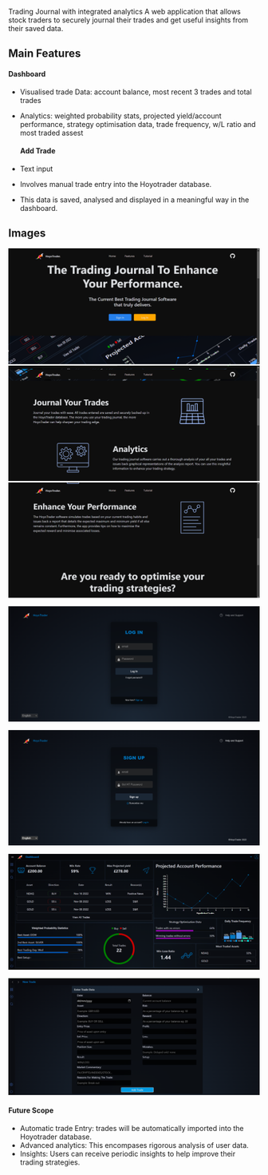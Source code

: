Trading Journal with integrated analytics
A web application that allows stock traders to securely journal their trades and get useful insights from their saved data.

## Main Features
  #### Dashboard
* Visualised trade Data: account balance, most recent 3 trades and total trades
* Analytics: weighted probability stats, projected yield/account performance, strategy optimisation data, trade frequency, w/L ratio and most traded assest  

  #### Add Trade
* Text input
* Involves manual trade entry into the Hoyotrader database. 
* This data is saved, analysed and displayed in a meaningful way in the dashboard.    

## Images

![home](https://github.com/PanasheChimhina/trading-Journal/blob/main/Images/home.png?raw=true)
![home](https://github.com/PanasheChimhina/trading-Journal/blob/main/Images/home2.png?raw=true)
![home](https://github.com/PanasheChimhina/trading-Journal/blob/main/Images/home3.png?raw=true)

![logIn](https://github.com/PanasheChimhina/trading-Journal/blob/main/Images/logIn.png?raw=true)

![signIn](https://github.com/PanasheChimhina/trading-Journal/blob/main/Images/signIn.png?raw=true)

![dashboard](https://github.com/PanasheChimhina/trading-Journal/blob/main/Images/dashboard.png?raw=true)

![addTrade](https://github.com/PanasheChimhina/trading-Journal/blob/main/Images/tradeEntry.png?raw=true)

#### Future Scope
* Automatic trade Entry: trades will be automatically imported into the Hoyotrader database.
* Advanced analytics: This encompases rigorous analysis of user data.
* Insights: Users can receive periodic insights to help improve their trading strategies.



